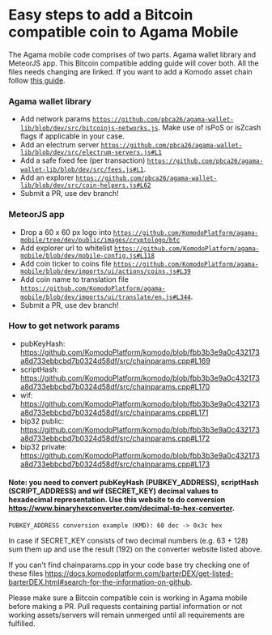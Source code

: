 # Easy steps to add a Bitcoin compatible coin to Agama Mobile

The Agama mobile code comprises of two parts. Agama wallet library and MeteorJS app. This Bitcoin compatible adding guide will cover both. All the files needs changing are linked. If you want to add a Komodo asset chain follow [this guide](https://github.com/KomodoPlatform/agama-mobile/wiki/Add-Komodo-Assetchains-to-Agama-Mobile-App).

### Agama wallet library
- Add network params [`https://github.com/pbca26/agama-wallet-lib/blob/dev/src/bitcoinjs-networks.js`](https://github.com/pbca26/agama-wallet-lib/blob/dev/src/bitcoinjs-networks.js). Make use of isPoS or isZcash flags if applicable in your case.
- Add an electrum server [`https://github.com/pbca26/agama-wallet-lib/blob/dev/src/electrum-servers.js#L1`](https://github.com/pbca26/agama-wallet-lib/blob/dev/src/electrum-servers.js#L1)
- Add a safe fixed fee (per transaction) [`https://github.com/pbca26/agama-wallet-lib/blob/dev/src/fees.js#L1`](https://github.com/pbca26/agama-wallet-lib/blob/dev/src/fees.js#L1).
- Add an explorer [`https://github.com/pbca26/agama-wallet-lib/blob/dev/src/coin-helpers.js#L62`](https://github.com/pbca26/agama-wallet-lib/blob/dev/src/coin-helpers.js#L62)
- Submit a PR, use dev branch!

### MeteorJS app
- Drop a 60 x 60 px logo into [`https://github.com/KomodoPlatform/agama-mobile/tree/dev/public/images/cryptologo/btc`](https://github.com/KomodoPlatform/agama-mobile/tree/dev/public/images/cryptologo/btc)
- Add explorer url to whitelist [`https://github.com/KomodoPlatform/agama-mobile/blob/dev/mobile-config.js#L118`](https://github.com/KomodoPlatform/agama-mobile/blob/dev/mobile-config.js#L118)
- Add coin ticker to coins file [`https://github.com/KomodoPlatform/agama-mobile/blob/dev/imports/ui/actions/coins.js#L39`](https://github.com/KomodoPlatform/agama-mobile/blob/dev/imports/ui/actions/coins.js#L39)
- Add coin name to translation file [`https://github.com/KomodoPlatform/agama-mobile/blob/dev/imports/ui/translate/en.js#L344`](https://github.com/KomodoPlatform/agama-mobile/blob/dev/imports/ui/translate/en.js#L344).
- Submit a PR, use dev branch!

### How to get network params
- pubKeyHash: https://github.com/KomodoPlatform/komodo/blob/fbb3b3e9a0c432173a8d733ebbcbd7b0324d58df/src/chainparams.cpp#L169
- scriptHash: https://github.com/KomodoPlatform/komodo/blob/fbb3b3e9a0c432173a8d733ebbcbd7b0324d58df/src/chainparams.cpp#L170
- wif: https://github.com/KomodoPlatform/komodo/blob/fbb3b3e9a0c432173a8d733ebbcbd7b0324d58df/src/chainparams.cpp#L171
- bip32 public: https://github.com/KomodoPlatform/komodo/blob/fbb3b3e9a0c432173a8d733ebbcbd7b0324d58df/src/chainparams.cpp#L172
- bip32 private: https://github.com/KomodoPlatform/komodo/blob/fbb3b3e9a0c432173a8d733ebbcbd7b0324d58df/src/chainparams.cpp#L173

#### Note: you need to convert pubKeyHash (PUBKEY_ADDRESS), scriptHash (SCRIPT_ADDRESS) and wif (SECRET_KEY) decimal values to hexadecimal representation. Use this website to do conversion https://www.binaryhexconverter.com/decimal-to-hex-converter.
`PUBKEY_ADDRESS conversion example (KMD): 60 dec -> 0x3c hex`

In case if SECRET_KEY consists of two decimal numbers (e.g. 63 + 128) sum them up and use the result (192) on the converter website listed above.

If you can't find chainparams.cpp in your code base try checking one of these files https://docs.komodoplatform.com/barterDEX/get-listed-barterDEX.html#search-for-the-information-on-github.

Please make sure a Bitcoin compatible coin is working in Agama mobile before making a PR. Pull requests containing partial information or not working assets/servers will remain unmerged until all requirements are fulfilled.